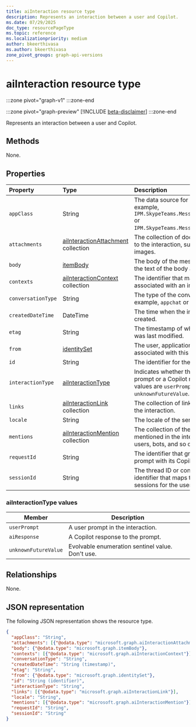 ```yaml
---
title: aiInteraction resource type
description: Represents an interaction between a user and Copilot.
ms.date: 07/29/2025
doc_type: resourcePageType
ms.topic: reference
ms.localizationpriority: medium
author: bkeerthivasa
ms.author: bkeerthivasa
zone_pivot_groups: graph-api-versions
---
```


# aiInteraction resource type

<!-- cSpell:ignore bkeerthivasa -->

:::zone pivot="graph-v1"
:::zone-end

:::zone pivot="graph-preview"
[!INCLUDE [beta-disclaimer](../../includes/beta-disclaimer.md)]
:::zone-end

Represents an interaction between a user and Copilot.

## Methods

None.

## Properties

| Property           | Type                                                                          | Description                                                                                                                                |
|:-------------------|:------------------------------------------------------------------------------|:-------------------------------------------------------------------------------------------------------------------------------------------|
| `appClass`         | String                                                                        | The data source for Copilot data. For example, `IPM.SkypeTeams.Message.Copilot.Excel` or `IPM.SkypeTeams.Message.Copilot.Loop`.            |
| `attachments`      | [aiInteractionAttachment](../resources/aiinteractionattachment.md) collection | The collection of documents attached to the interaction, such as cards and images.                                                         |
| `body`             | [itemBody](/graph/api/resources/itembody)                                     | The body of the message, including the text of the body and its body type.                                                                 |
| `contexts`         | [aiInteractionContext](../resources/aiinteractioncontext.md) collection       | The identifier that maps to all contexts associated with an interaction.                                                                   |
| `conversationType` | String                                                                        | The type of the conversation. For example, `appchat` or `bizchat`.                                                                         |
| `createdDateTime`  | DateTime                                                                      | The time when the interaction was created.                                                                                                 |
| `etag`             | String                                                                        | The timestamp of when the interaction was last modified.                                                                                   |
| `from`             | [identitySet](/graph/api/resources/identityset)                               | The user, application, or device that is associated with this interaction.                                                                 |
| `id`               | String                                                                        | The identifier for the message.                                                                                                            |
| `interactionType`  | [aiInteractionType](#aiinteractiontype-values)                                | Indicates whether the interaction is a prompt or a Copilot response. Possible values are `userPrompt`, `aiResponse`, `unknownFutureValue`. |
| `links`            | [aiInteractionLink](../resources/aiinteractionlink.md) collection             | The collection of links that appear in the interaction.                                                                                    |
| `locale`           | String                                                                        | The locale of the sender.                                                                                                                  |
| `mentions`         | [aiInteractionMention](../resources/aiinteractionmention.md) collection       | The collection of the entities that were mentioned in the interaction, including users, bots, and so on.                                   |
| `requestId`        | String                                                                        | The identifier that groups a user prompt with its Copilot response.                                                                        |
| `sessionId`        | String                                                                        | The thread ID or conversation identifier that maps to all Copilot sessions for the user.                                                   |

### aiInteractionType values

| Member               | Description                                      |
|----------------------|--------------------------------------------------|
| `userPrompt`         | A user prompt in the interaction.                |
| `aiResponse`         | A Copilot response to the prompt.                |
| `unknownFutureValue` | Evolvable enumeration sentinel value. Don't use. |

## Relationships

None.

## JSON representation

The following JSON representation shows the resource type.

```json
{
  "appClass": "String",
  "attachments": [{"@odata.type": "microsoft.graph.aiInteractionAttachment"}],
  "body": {"@odata.type": "microsoft.graph.itemBody"},
  "contexts": [{"@odata.type": "microsoft.graph.aiInteractionContext"}],
  "conversationType": "String",
  "createdDateTime": "String (timestamp)",
  "etag": "String",
  "from": {"@odata.type": "microsoft.graph.identitySet"},
  "id": "String (identifier)",
  "interactionType": "String",
  "links": [{"@odata.type": "microsoft.graph.aiInteractionLink"}],
  "locale": "String",
  "mentions": [{"@odata.type": "microsoft.graph.aiInteractionMention"}],
  "requestId": "String",
  "sessionId": "String"
}
```
